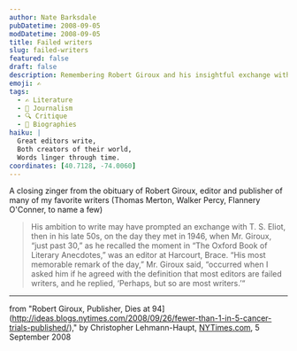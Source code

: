 ```yaml
---
author: Nate Barksdale
pubDatetime: 2008-09-05
modDatetime: 2008-09-05
title: Failed writers
slug: failed-writers
featured: false
draft: false
description: Remembering Robert Giroux and his insightful exchange with T. S. Eliot on the nature of writers and editors.
emoji: ✍️
tags:
  - ✍️ Literature
  - 📝 Journalism
  - 🔍 Critique
  - 📖 Biographies
haiku: |
  Great editors write,  
  Both creators of their world,  
  Words linger through time.
coordinates: [40.7128, -74.0060]
---
```


A closing zinger from the obituary of Robert Giroux, editor and publisher of many of my favorite writers (Thomas Merton, Walker Percy, Flannery O'Conner, to name a few)

> His ambition to write may have prompted an exchange with T. S. Eliot, then in his late 50s, on the day they met in 1946, when Mr. Giroux, “just past 30,” as he recalled the moment in “The Oxford Book of Literary Anecdotes,” was an editor at Harcourt, Brace. “His most memorable remark of the day,” Mr. Giroux said, “occurred when I asked him if he agreed with the definition that most editors are failed writers, and he replied, ‘Perhaps, but so are most writers.’“

---

from "Robert Giroux, Publisher, Dies at 94](http://ideas.blogs.nytimes.com/2008/09/26/fewer-than-1-in-5-cancer-trials-published/)," by Christopher Lehmann-Haupt, [NYTimes.com](https://www.google.com/search?q=%22NYTimes.com%22%20nytimes.com), 5 September 2008
